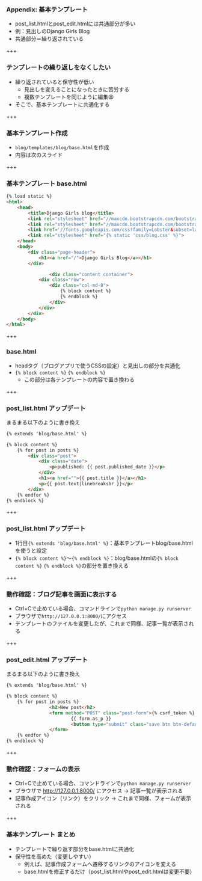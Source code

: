 ### Appendix: 基本テンプレート

- post_list.htmlとpost_edit.htmlには共通部分が多い
- 例：見出しのDjango Girls Blog
- 共通部分＝繰り返されている

+++

### テンプレートの繰り返しをなくしたい

- 繰り返されていると保守性が低い
	- 見出しを変えることになったときに苦労する
	- 複数テンプレートを同じように編集😫
- そこで、基本テンプレートに共通化する

+++

### 基本テンプレート作成

- `blog/templates/blog/base.html`を作成
- 内容は次のスライド

+++

### 基本テンプレート base.html

```html
{% load static %}
<html>
    <head>
        <title>Django Girls blog</title>
        <link rel="stylesheet" href="//maxcdn.bootstrapcdn.com/bootstrap/3.2.0/css/bootstrap.min.css">
        <link rel="stylesheet" href="//maxcdn.bootstrapcdn.com/bootstrap/3.2.0/css/bootstrap-theme.min.css">
        <link href='//fonts.googleapis.com/css?family=Lobster&subset=latin,latin-ext' rel='stylesheet' type='text/css'>
        <link rel="stylesheet" href="{% static 'css/blog.css' %}">
    </head>
    <body>
        <div class="page-header">
            <h1><a href="/">Django Girls Blog</a></h1>
        </div>

				<div class="content container">
            <div class="row">
                <div class="col-md-8">
                	{% block content %}
                	{% endblock %}
                </div>
            </div>
        </div>
    </body>
</html>
```

+++

### base.html

- headタグ（ブログアプリで使うCSSの設定）と見出しの部分を共通化
- `{% block content %}` `{% endblock %}`
	- この部分は各テンプレートの内容で置き換わる

+++

### post_list.html アップデート

まるまる以下のように書き換え

```html
{% extends 'blog/base.html' %}

{% block content %}
    {% for post in posts %}
        <div class="post">
            <div class="date">
                <p>published: {{ post.published_date }}</p>
            </div>
            <h1><a href="">{{ post.title }}</a></h1>
            <p>{{ post.text|linebreaksbr }}</p>
        </div>
    {% endfor %}
{% endblock %}
```

+++

### post_list.html アップデート

- 1行目`{% extends 'blog/base.html' %}`：基本テンプレートblog/base.htmlを使うと設定
- `{% block content %}`〜`{% endblock %}`：blog/base.htmlの`{% block content %}` `{% endblock %}`の部分を置き換える

+++

### 動作確認：ブログ記事を画面に表示する

- Ctrl+Cで止めている場合、コマンドラインで`python manage.py runserver`
- ブラウザで`http://127.0.0.1:8000/`にアクセス
- テンプレートのファイルを変更したが、これまで同様、記事一覧が表示される

+++

### post_edit.html アップデート

まるまる以下のように書き換え

```html
{% extends 'blog/base.html' %}

{% block content %}
    {% for post in posts %}
				<h2>New post</h2>
				<form method="POST" class="post-form">{% csrf_token %}
						{{ form.as_p }}
						<button type="submit" class="save btn btn-default">Save</button>
				</form>
    {% endfor %}
{% endblock %}
```

+++

### 動作確認：フォームの表示

- Ctrl+Cで止めている場合、コマンドラインで`python manage.py runserver`
- ブラウザで http://127.0.0.1:8000/ にアクセス → 記事一覧が表示される
- 記事作成アイコン（リンク）をクリック → これまで同様、フォームが表示される

+++

### 基本テンプレート まとめ

- テンプレートで繰り返す部分をbase.htmlに共通化
- 保守性を高めた（変更しやすい）
	- 例えば、記事作成フォームへ遷移するリンクのアイコンを変える
	- base.htmlを修正するだけ（post_list.htmlやpost_edit.htmlは変更不要）

